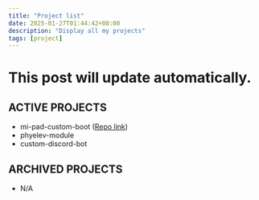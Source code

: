 ```yaml
---
title: "Project list"
date: 2025-01-27T01:44:42+08:00
description: "Display all my projects"
tags: [project]
---
```


# This post will update automatically.

## ACTIVE PROJECTS
- mi-pad-custom-boot ([Repo link](https://github.com/G0246/mipad-custom-boot))
- phyelev-module
- custom-discord-bot

## ARCHIVED PROJECTS
- N/A